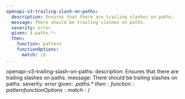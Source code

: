 ```yaml
---
openapi-v3-trailing-slash-on-paths:
  description: Ensures that there are trailing slashes on paths.
  message: There should be trailing slashes on paths.
  severity: error
  given: $.paths.*~
  then:
    function: pattern
    functionOptions:
      match: /$
...
```

openapi-v3-trailing-slash-on-paths:
  description: Ensures that there are trailing slashes on paths.
  message: There should be trailing slashes on paths.
  severity: error
  given: $.paths.*~
  then:
    function: pattern
    functionOptions:
      match: /$
